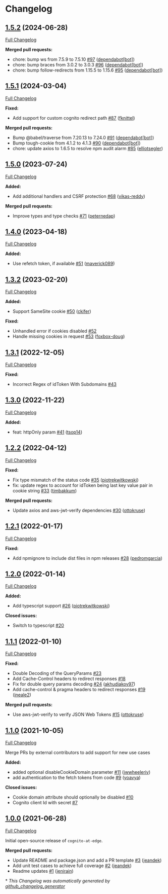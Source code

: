 # Changelog

## [1.5.2](https://github.com/awslabs/cognito-at-edge/tree/1.5.2) (2024-06-28)

[Full Changelog](https://github.com/awslabs/cognito-at-edge/compare/1.5.1...1.5.2)

**Merged pull requests:**

- chore: bump ws from 7.5.9 to 7.5.10 [\#97](https://github.com/awslabs/cognito-at-edge/pull/97) ([dependabot[bot]](https://github.com/apps/dependabot))
- chore: bump braces from 3.0.2 to 3.0.3 [\#96](https://github.com/awslabs/cognito-at-edge/pull/96) ([dependabot[bot]](https://github.com/apps/dependabot))
- chore: bump follow-redirects from 1.15.5 to 1.15.6 [\#95](https://github.com/awslabs/cognito-at-edge/pull/95) ([dependabot[bot]](https://github.com/apps/dependabot))

## [1.5.1](https://github.com/awslabs/cognito-at-edge/tree/1.5.1) (2024-03-04)

[Full Changelog](https://github.com/awslabs/cognito-at-edge/compare/1.5.0...1.5.1)

**Fixed:**

- Add support for custom cognito redirect path [\#87](https://github.com/awslabs/cognito-at-edge/pull/87) ([fknittel](https://github.com/fknittel))

**Merged pull requests:**

- Bump @babel/traverse from 7.20.13 to 7.24.0 [\#91](https://github.com/awslabs/cognito-at-edge/pull/91) ([dependabot[bot]](https://github.com/apps/dependabot))
- Bump tough-cookie from 4.1.2 to 4.1.3 [\#90](https://github.com/awslabs/cognito-at-edge/pull/90) ([dependabot[bot]](https://github.com/apps/dependabot))
- chore: update axios to 1.6.5 to resolve npm audit alarm [\#85](https://github.com/awslabs/cognito-at-edge/pull/85) ([elliotsegler](https://github.com/elliotsegler))

## [1.5.0](https://github.com/awslabs/cognito-at-edge/tree/1.5.0) (2023-07-24)

[Full Changelog](https://github.com/awslabs/cognito-at-edge/compare/1.4.0...1.5.0)

**Added:**

- Add additional handlers and CSRF protection [\#68](https://github.com/awslabs/cognito-at-edge/pull/68) ([vikas-reddy](https://github.com/vikas-reddy))

**Merged pull requests:**

- Improve types and type checks [\#71](https://github.com/awslabs/cognito-at-edge/pull/71) ([peternedap](https://github.com/peternedap))

## [1.4.0](https://github.com/awslabs/cognito-at-edge/tree/1.4.0) (2023-04-18)

[Full Changelog](https://github.com/awslabs/cognito-at-edge/compare/1.3.2...1.4.0)

**Added:**

- Use refetch token, if available [\#51](https://github.com/awslabs/cognito-at-edge/pull/51) ([maverick089](https://github.com/maverick089))

## [1.3.2](https://github.com/awslabs/cognito-at-edge/tree/1.3.2) (2023-02-20)

[Full Changelog](https://github.com/awslabs/cognito-at-edge/compare/1.3.1...1.3.2)

**Added:**

- Support SameSite cookie [\#50](https://github.com/awslabs/cognito-at-edge/pull/50) ([ckifer](https://github.com/ckifer))

**Fixed:**

- Unhandled error if cookies disabled [\#52](https://github.com/awslabs/cognito-at-edge/issues/52)
- Handle missing cookies in request [\#53](https://github.com/awslabs/cognito-at-edge/pull/53) ([foxbox-doug](https://github.com/foxbox-doug))

## [1.3.1](https://github.com/awslabs/cognito-at-edge/tree/1.3.1) (2022-12-05)

[Full Changelog](https://github.com/awslabs/cognito-at-edge/compare/1.3.0...1.3.1)

**Fixed:**

- Incorrect Regex of idToken With Subdomains [\#43](https://github.com/awslabs/cognito-at-edge/issues/43)

## [1.3.0](https://github.com/awslabs/cognito-at-edge/tree/1.3.0) (2022-11-22)

[Full Changelog](https://github.com/awslabs/cognito-at-edge/compare/1.2.2...1.3.0)

**Added:**

- feat: httpOnly param [\#41](https://github.com/awslabs/cognito-at-edge/pull/41) ([tsop14](https://github.com/tsop14))

## [1.2.2](https://github.com/awslabs/cognito-at-edge/tree/1.2.2) (2022-04-12)

[Full Changelog](https://github.com/awslabs/cognito-at-edge/compare/1.2.1...1.2.2)

**Fixed:**

- Fix type mismatch of the status code [\#35](https://github.com/awslabs/cognito-at-edge/pull/35) ([piotrekwitkowski](https://github.com/piotrekwitkowski))
- fix: update regex to account for idToken being last key value pair in cookie string [\#33](https://github.com/awslabs/cognito-at-edge/pull/33) ([timbakkum](https://github.com/timbakkum))

**Merged pull requests:**

- Update axios and aws-jwt-verify dependencies [\#30](https://github.com/awslabs/cognito-at-edge/pull/30) ([ottokruse](https://github.com/ottokruse))

## [1.2.1](https://github.com/awslabs/cognito-at-edge/tree/1.2.1) (2022-01-17)

[Full Changelog](https://github.com/awslabs/cognito-at-edge/compare/1.2.0...1.2.1)

**Fixed:**

- Add npmignore to include dist files in npm releases [\#28](https://github.com/awslabs/cognito-at-edge/pull/28) ([pedromgarcia](https://github.com/pedromgarcia))

## [1.2.0](https://github.com/awslabs/cognito-at-edge/tree/1.2.0) (2022-01-14)

[Full Changelog](https://github.com/awslabs/cognito-at-edge/compare/1.1.1...1.2.0)

**Added:**

- Add typescript support [\#26](https://github.com/awslabs/cognito-at-edge/pull/26) ([piotrekwitkowski](https://github.com/piotrekwitkowski))

**Closed issues:**

- Switch to typescript [\#20](https://github.com/awslabs/cognito-at-edge/issues/20)

## [1.1.1](https://github.com/awslabs/cognito-at-edge/tree/1.1.1) (2022-01-10)

[Full Changelog](https://github.com/awslabs/cognito-at-edge/compare/1.1.0...1.1.1)

**Fixed:**

- Double Decoding of the QueryParams [\#23](https://github.com/awslabs/cognito-at-edge/issues/23)
- Add Cache-Control headers to redirect responses [\#18](https://github.com/awslabs/cognito-at-edge/issues/18)
- Fix for double query params decoding [\#24](https://github.com/awslabs/cognito-at-edge/pull/24) ([akhudiakov97](https://github.com/akhudiakov97))
- Add cache-control & pragma headers to redirect responses [\#19](https://github.com/awslabs/cognito-at-edge/pull/19) ([ineale2](https://github.com/ineale2))

**Merged pull requests:**

- Use aws-jwt-verify to verify JSON Web Tokens [\#15](https://github.com/awslabs/cognito-at-edge/pull/15) ([ottokruse](https://github.com/ottokruse))

## [1.1.0](https://github.com/awslabs/cognito-at-edge/tree/1.1.0) (2021-10-05)

[Full Changelog](https://github.com/awslabs/cognito-at-edge/compare/1.0.0...1.1.0)

Merge PRs by external contributors to add support for new use cases

**Added:**

- added optional disableCookieDomain parameter [\#11](https://github.com/awslabs/cognito-at-edge/pull/11) ([jwwheeleriv](https://github.com/jwwheeleriv))
- add authentication to the fetch tokens from code [\#9](https://github.com/awslabs/cognito-at-edge/pull/9) ([yoavya](https://github.com/yoavya))

**Closed issues:**

- Cookie domain attribute should optionally be disabled [\#10](https://github.com/awslabs/cognito-at-edge/issues/10)
- Cognito client Id with secret [\#7](https://github.com/awslabs/cognito-at-edge/issues/7)

## [1.0.0](https://github.com/awslabs/cognito-at-edge/tree/1.0.0) (2021-06-28)

[Full Changelog](https://github.com/awslabs/cognito-at-edge/compare/9ad4d41623deafb8c217b9071fe2e63a4d4f30c7...1.0.0)

Initial open-source release of `cognito-at-edge`.

**Merged pull requests:**

- Update README and package.json and add a PR template [\#3](https://github.com/awslabs/cognito-at-edge/pull/3) ([jeandek](https://github.com/jeandek))
- Add unit test cases to achieve full coverage [\#2](https://github.com/awslabs/cognito-at-edge/pull/2) ([jeandek](https://github.com/jeandek))
- Readme updates [\#1](https://github.com/awslabs/cognito-at-edge/pull/1) ([jenirain](https://github.com/jenirain))



\* *This Changelog was automatically generated by [github_changelog_generator](https://github.com/github-changelog-generator/github-changelog-generator)*
